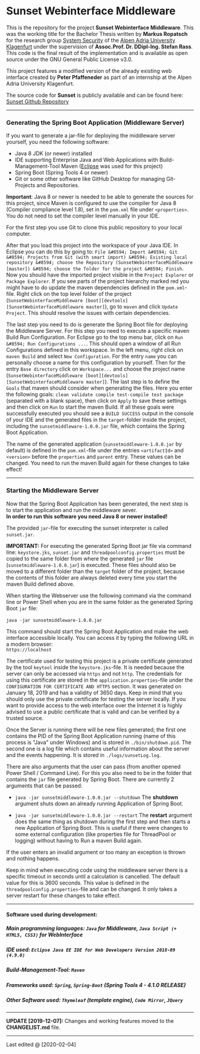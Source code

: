 # Sunset Webinterface Middleware

This is the repository for the project **Sunset Webinterface Middleware**. This was the working title for the Bachelor Thesis written by **Markus Ropatsch** for the research group [System Security](https://www.syssec.at/en/) of the [Alpen Adria University Klagenfurt](https://www.aau.at/en/) under the supervision of **Assoc.Prof. Dr. DDipl-Ing. Stefan Rass**. This code is the final result of the implementation and is available as open source under the GNU General Public License v3.0.

This project features a modified version of the already existing web interface created by **Peter Pfaffeneder** as part of an internship at the Alpen Adria University Klagenfurt.

The source code for **Sunset** is publicly available and can be found here: [Sunset Github Repository](https://github.com/stefan-rass/sunset-ffapl)

---

### Generating the Spring Boot Application (Middleware Server)

If you want to generate a jar-file for deploying the middleware server yourself, you need the following software:

* Java 8 JDK (or newer) installed
* IDE supporting Enterprise Java and Web Applications with Build-Management-Tool Maven ([Eclipse](https://www.eclipse.org/downloads/packages/release/2019-12/r/eclipse-ide-enterprise-java-developers) was used for this project)
* Spring Boot (Spring Tools 4 or newer)
* Git or some other software like GitHub Desktop for managing Git-Projects and Repositories.

**Important**: Java 8 or newer is needed to be able to generate the sources for this project, since Maven is configured to use the compiler for Java 8 (Compiler compliance level 1.8), set in the `pom.xml` file under `<properties>`. You do not need to set the compiler level manually in your IDE.

For the first step you use Git to clone this public repository to your local computer. 

After that you load this project into the workspace of your Java IDE. In Eclipse you can do this by going to: `File &#8594; Import &#8594; Git &#8594; Projects from Git (with smart import) &#8594; Existing local repository &#8594; choose the Repository (SunsetWebinterfaceMiddleware [master]) &#8594; choose the folder for the project &#8594; Finish`. Now you should have the imported project visible in the `Project Explorer` or `Package Explorer`. If you see parts of the project hierarchy marked red you might have to do update the maven dependencies defined in the `pom.xml`-file. Right click on the top level folder of the project (`SunsetWebinterfaceMiddleware [boot][devtools][SunsetWebinterfaceMiddleware master]`), go to `maven` and click `Update Project`. This should resolve the issues with certain dependencies.

The last step you need to do is generate the Spring Boot file for deploying the Middleware Server. For this step you need to execute a specific maven Build Run Configuration. For Eclipse go to the top menu bar, click on `Run &#8594; Run Configurations ...`. This should open a window of all Run Configurations defined in this workspace. In the left menu, right click on `maven Build` and select `New Configuration`. For the entry `name` you can personally choose a name for this configuration by yourself. Then for the entry `Base directory` click on `Workspace...` and choose the project name (`SunsetWebinterfaceMiddleware [boot][devtools][SunsetWebinterfaceMiddleware master]`). The last step is to define the `Goals` that maven should consider when generating the files. Here you enter the following goals: `clean validate compile test-compile test package` (separated with a blank space), then click on `Apply` to save these settings and then click on `Run` to start the maven Build. If all these goals were successfully executed you should see a `BUILD SUCCESS` output in the console of your IDE and the generated files in the `target`-folder inside the project, including the `sunsetmiddleware-1.0.0.jar` file, which contains the Spring Boot Application. 

The name of the generated application (`sunsetmiddleware-1.0.0.jar` by default) is defined in the `pom.xml`-file under the entries `<artifactId>` and `<version>` before the `properties` and `parent` entry. These values can be changed. You need to run the maven Build again for these changes to take effect!

---

### Starting the Middleware Server

Now that the Spring Boot Application has been generated, the next step is to start the application and run the middleware sever.<br/> 
**In order to run this software you need Java 8 or newer installed!**

The provided `jar`-file for executing the sunset interpreter is called `sunset.jar`.

**IMPORTANT:** For executing the generated Spring Boot jar file via command line: `keystore.jks`, `sunset.jar` and `threadpoolconfig.properties` must be copied to the same folder from where the generated `jar` file (`sunsetmiddleware-1.0.0.jar`) is executed. These files should also be moved to a different folder than the `target` folder of the project, because the contents of this folder are always deleted every time you start the maven Build defined above. 

When starting the Webserver use the following command via the command line or Power Shell when you are in the same folder as the generated Spring Boot `jar` file:<br/><br/> `java -jar sunsetmiddleware-1.0.0.jar`<br/>

This command should start the Spring Boot Application and make the web interface accessible locally. You can access it by typing the following URL in a modern browser:<br/>`https://localhost`<br/>

The certificate used for testing this project is a private certificate generated by the tool `keytool` inside the `keystore.jks`-file. It is needed because the server can only be accessed via `https` and not `http`. The credentials for using this certificate are stored in the `application.properties`-file under the `CONFIGURATION FOR CERTIFICATE AND HTTPS` section. It was generated on January 18, 2019 and has a validity of 3650 days. Keep in mind that you should only use the private certificate for testing the server locally. If you want to provide access to the web interface over the Internet it is highly advised to use a public certificate that is valid and can be verified by a trusted source.

Once the Server is running there will be new files generated; the first one contains the PID of the Spring Boot Application running (name of this process is "Java" under Windows) and is stored in `./bin/shutdown.pid`. The second one is a log file which contains useful information about the server and the events happening. It is stored in `./logs/sunsetLog.log`.

There are also arguments that the user can pass (from another opened Power Shell / Command Line). For this you also need to be in the folder that contains the `jar` file generated by Spring Boot. There are currently 2 arguments that can be passed:<br/>

* `java -jar sunsetmiddleware-1.0.0.jar --shutdown` The **shutdown** argument shuts down an already running Application of Spring Boot.


* `java -jar sunsetmiddleware-1.0.0.jar --restart` The **restart** argument does the same thing as shutdown during the first step and then starts a new Application of Spring Boot. This is useful if there were changes to some external configuration (like properties file for ThreadPool or logging) without having to Run a maven Build again.

If the user enters an invalid argument or too many an exception is thrown and nothing happens.

Keep in mind when executing code using the middleware server there is a specific timeout in seconds until a calculation is cancelled. The default value for this is 3600 seconds. This value is defined in the `threadpoolconfig.properties`-file and can be changed. It only takes a server restart for these changes to take effect.

---

#### Software used during development:

##### Main programming languages: `Java` for Middleware, `Java Script (+ HTML5, CSS3)` for WebInterface
##### IDE used: `Eclipse Java EE IDE for Web Developers Version 2018-09 (4.9.0)`
##### Build-Management-Tool: `Maven`
##### Frameworks used: `Spring`, `Spring-Boot` (Spring Tools 4 - 4.1.0 RELEASE)
##### Other Software used: `Thymeleaf` (template engine), `Code Mirror`, `JQuery`

---

**UPDATE [2019-12-07]:** Changes and working features moved to the **CHANGELIST.md** file.

---

Last edited @ [2020-02-04]
